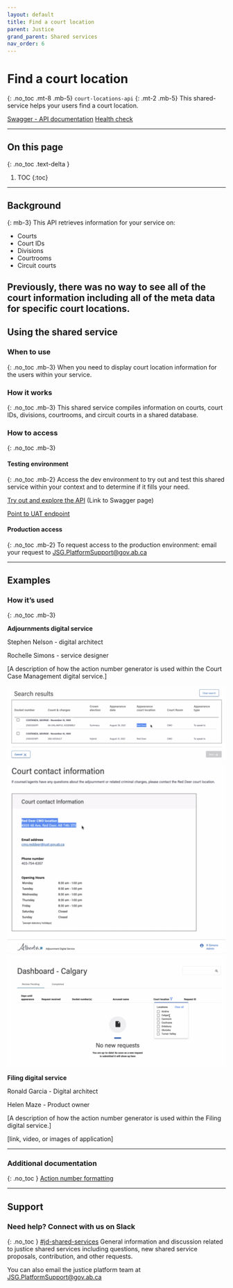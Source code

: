 ```yaml
---
layout: default
title: Find a court location
parent: Justice
grand_parent: Shared services
nav_order: 6
---
```


# Find a court location
{: .no_toc .mt-8 .mb-5}
`court-locations-api`
{: .mt-2 .mb-5}
This shared-service helps your users find a court location.

[Swagger - API documentation](#)      [Health check](https://jdms-platform-api-jdms-dev.os99.gov.ab.ca/health-ui#/healthchecks)

---
## On this page
{: .no_toc .text-delta }

1. TOC
{:toc}
---

## Background
{: mb-3}
This API retrieves information for your service on:
- Courts
- Court IDs
- Divisions
- Courtrooms
- Circuit courts

Previously, there was no way to see all of the court information including all of the meta data for specific court locations.
---

## Using the shared service

### When to use
{: .no_toc .mb-3}
When you need to display court location information for the users within your service.

### How it works
{: .no_toc .mb-3}
This shared service compiles information on courts, court IDs, divisions, courtrooms, and circuit courts in a shared database.

### How to access
{: .no_toc .mb-3}

#### Testing environment
{: .no_toc .mb-2}
Access the dev environment to try out and test this shared service within your context and to determine if it fills your need.

[Try out and explore the API](#) (Link to Swagger page)

[Point to UAT endpoint](#)
<br>

#### Production access
{: .no_toc .mb-2}
To request access to the production environment: email your request to <JSG.PlatformSupport@gov.ab.ca>

---

## Examples

### How it’s used
{: .no_toc .mb-3}

**Adjournments digital service**

Stephen Nelson - digital architect

Rochelle Simons - service designer

[A description of how the action number generator is used within the Court Case Management digital service.]

![image infos](../../../assets/images/court-location-a.png)
![image infos](../../../assets/images/court-location-b.png)
![image infos](../../../assets/images/court-location-c.png)

**Filing digital service**

Ronald Garcia - Digital architect

Helen Maze - Product owner

[A description of how the action number generator is used within the Filing digital service.]

[link, video, or images of application]


---

### Additional documentation
{: .no_toc }
[Action number formatting](https://goa-dio.atlassian.net/wiki/spaces/QFR/pages/1486356612/Architecture+Artifacts#Action-Numbers)


---

## Support

### Need help? Connect with us on Slack
{: .no_toc }
[#jd-shared-services](https://justicedigital.slack.com/archives/C02UR7LPRDF) General information and discussion related to justice shared services including questions, new shared service proposals, contribution, and other requests.

You can also email the justice platform team at <JSG.PlatformSupport@gov.ab.ca>
